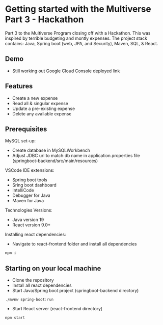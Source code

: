# Getting started with the Multiverse Part 3 - Hackathon 

Part 3 to the Multiverse Program closing off with a Hackathon.
This was inspired by terrible budgeting and montly expenses. The project stack contains: Java, Spring boot (web, JPA, and Security), Maven, SQL, & React.


## Demo
- Still working out Google Cloud Console deployed link

## Features

- Create a new expense
- Read all & singular expense
- Update a pre-existing expense
- Delete any available expense

## Prerequisites

MySQL set-up:
- Create database in MySQLWorkbench
- Adjust JDBC url to match db name in application.properties file (springboot-backend/src/main/resources)

VSCode IDE extensions:
- Spring boot tools
- Sring boot dashboard
- IntelliCode
- Debugger for Java
- Maven for Java

Technologies Versions:
- Java version 19
- React version 9.0+

Installing react dependencies:
- Navigate to react-frontend folder and install all dependencies

```bash
npm i
```

## Starting on your local machine

- Clone the repository
- Install all react dependencies
- Start Java/Spring boot project (springboot-backend directory)
```
./mvnw spring-boot:run
```
- Start React server (react-frontend directory)
```
npm start
```

